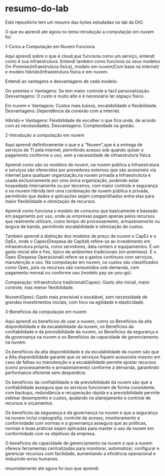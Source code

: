 # resumo-do-lab
Este repositório tem um resumo das lições estudadas no lab da DIO.

O que eu aprendi ate agora no tema introdução a computação em nuvem foi:

1-Como a Computação em Nuvem Funciona

Aqui aprendi sobre o que é cloud,que funciona como um serviço, entendi como é sua infraestrutura. 
Entendi também como funciona os seus modelos On-Premise(infraestrutura física), modelo em nuvem(Com base na internet) e modelo hibrido(Infraestrutura fisica e em nuvem.

Entendi as vantagens e desvantagens de cada modelo:

On-premise-> Vantagens: Se tem maior controle e facíl personalização.
Desvantagens: O custo e muito alto e é necessário ter espaço fisíco.

Em nuvem-> Vantagens: Custos mais baixos, escalabilidade e flexibilidade.
Desvantagens: Dependência da conexão com a internet.

Hibrido-> Vantagens: Flexibilidade de escolher o que fica onde, de acordo com as necessidades.
Desvantagens: Complexidade na gestão.


2-Introdução a computação em nuvem

Aqui aprendi definitivamente o que e a "Nuvem",que é a entrega de serviços de TI pela internet, permitindo acesso sob quando quiser e pagamento conforme o uso, sem a necessidade de infraestrutura física.

Aprendi como são os modelos de nuvem, na nuvem pública a Infraestrutura e serviços são oferecidos por provedores externos que são acessíveis via internet para qualquer organização,na nuvem privada a Infraestrutura é usada exclusivamente por uma única organização, podendo estar hospedada internamente ou por terceiros, com maior controle e segurança e na muvem híbrida tem uma combinação de nuvem pública e privada, permitindo que dados e aplicações sejam compartilhados entre elas para maior flexibilidade e otimização de recursos.

Aprendi como funciona o modelo de consumo que basicamente é baseado em pagamento por uso, onde as empresas pagam apenas pelos recursos que realmente utilizam, como tempo de processamento, armazenamento ou largura de banda, permitindo escalabilidade e otimização de custos.

Também aprendi a distinção dos modelos de preço de nuvem o CapEx e o OpEx, onde o Capex(Despesa de Capital) refere-se ao investimento em infraestrutura própria, como servidores, data centers e equipamentos. É um gasto inicial alto e fixo, típico de ambientes tradicionais (on-premises). 
E o Opex (Despesa Operacional) refere-se a gastos contínuos com serviços, manutenção e uso. Na computação em nuvem, os custos são classificados como Opex, pois os recursos são consumidos sob demanda, com pagamento mensal ou conforme uso (modelo pay-as-you-go).

Comparação:
Infraestrutura tradicional(Capex): Gasto alto inicial, maior controle, mas menor flexibilidade.

Nuvem(Opex): Gasto mais previsível e escalável, sem necessidade de grandes investimentos iniciais, com foco na agilidade e elasticidade.

3-Beneficios da computação em nuvem

Aqui aprendi os beneficios de usar a nuvem, como os Benefícios da alta disponibilidade e da escalabilidade da nuvem, os Benefícios da confiabilidade e da previsibilidade da nuvem, os Benefícios da segurança e da governança na nuvem e os Benefícios da capacidade de gerenciamento na nuvem.

Os benefícios da alta disponibilidade e da escalabilidade da nuvem são que a Alta disponibilidade garante que os serviços fiquem acessíveis mesmo em caso de falhas ou manutenção e a escalabilidade permite ajustar recursos (como processamento e armazenamento) conforme a demanda, garantindo performance eficiente sem desperdício.

Os benefícios da confiabilidade e da previsibilidade da nuvem são que a confiabilidade assegura que os serviços funcionem de forma consistente, com backups, redundância e recuperação rápida e a previsibilidade permite estimar desempenho e custos, ajudando no planejamento e controle de recursos e orçamentos.

Os benefícios da segurança e da governança na nuvem e que a segurança na nuvem inclui criptografia, controle de acesso, monitoramento e conformidade com normas e a governança assegura que as políticas, normas e boas práticas sejam aplicadas para manter o uso da nuvem em conformidade com os objetivos da empresa.

O benefícios da capacidade de gerenciamento na nuvem e que a nuvem oferece ferramentas centralizadas para monitorar, automatizar, configurar e gerenciar recursos com facilidade, aumentando a eficiência operacional e reduzindo erros humanos.

resumidamente até agora foi isso que aprendi.




